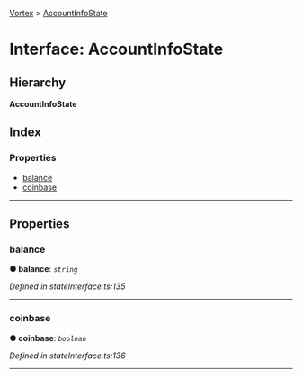 [Vortex](../README.md) > [AccountInfoState](../interfaces/accountinfostate.md)

# Interface: AccountInfoState

## Hierarchy

**AccountInfoState**

## Index

### Properties

* [balance](accountinfostate.md#balance)
* [coinbase](accountinfostate.md#coinbase)

---

## Properties

<a id="balance"></a>

###  balance

**● balance**: *`string`*

*Defined in stateInterface.ts:135*

___
<a id="coinbase"></a>

###  coinbase

**● coinbase**: *`boolean`*

*Defined in stateInterface.ts:136*

___

